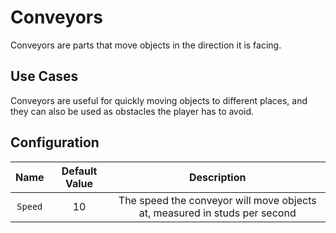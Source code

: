 # Conveyors

Conveyors are parts that move objects in the direction it is facing.

## Use Cases

Conveyors are useful for quickly moving objects to different places, and they can also be used as obstacles the player has to avoid.

## Configuration
| Name | Default Value | Description
|:-----:|:-----:|:-----:
| `Speed` | 10 | The speed the conveyor will move objects at, measured in studs per second